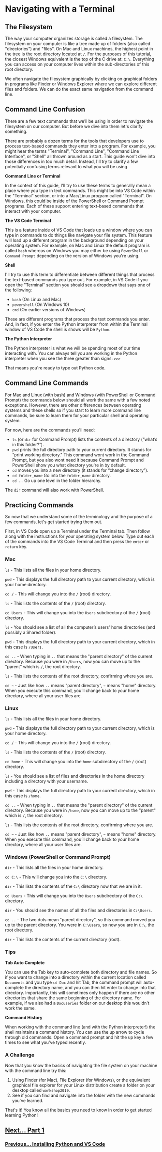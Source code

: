 # Navigating with a Terminal

## The Filesystem 

The way your computer organizes storage is called a filesystem. The filesystem on your computer is like a tree made up of folders (also called "directories") and "files". On Mac and Linux machines, the highest point in the tree is the root directory located at `/`. For the purposes of this tutorial, the closest Windows equivalent is the top of the C drive at: `C:\`. Everything you can access on your computer lives within the sub-directories of this root directory.

We often navigate the filesystem graphically by clicking on graphical folders in programs like Finder or Windows Explorer where we can explore different files and folders. We can do the exact same navigation from the command line.

## Command Line Confusion

There are a few text commands that we’ll be using in order to navigate the filesystem on our computer. But before we dive into them let's clarify something. 

There are probably a dozen terms for the tools that developers use to process text-based commands they enter into a program. For example, you might hear the terms "Terminal", "Command Line", "Command Line Interface", or "Shell" all thrown around as a start. This guide won't dive into those differences in too much detail. Instead, I'll try to clarify a few potentially confusing terms relevant to what you will be using. 

**Command Line or Terminal** 

In the context of this guide, I'll try to use these terms to generally mean a place where you type in text commands. This might be into VS Code within the "Terminal" section, or into a Mac/Linux program called "Terminal". On Windows, this could be inside of the PowerShell or Command Prompt programs. Each of these support entering text-based commands that interact with your computer.

**The VS Code Terminal** 

This is a feature inside of VS Code that loads up a window where you can type in commands to do things like navigate your file system. This feature will load up a different program in the background depending on your operating system. For example, on Mac and Linux the default program is called `bash` whereas on Windows you may either be using `PowerShell` or `Command Prompt` depending on the version of Windows you're using.

**Shell**

I'll try to use this term to differentiate between different things that process the text-based commands you type out. For example, in VS Code if you open the "Terminal" section you should see a dropdown that says one of the following:

- `bash` (On Linux and Mac)
- `powershell` (On Windows 10)
- `cmd` (On earlier versions of Windows)

These are different programs that process the text commands you enter. And, in fact, if you enter the Python interpreter from within the Terminal window of VS Code the shell is shows will be `Python`.

**The Python Interpreter**

The Python interpreter is what we will be spending most of our time interacting with. You can always tell you are working in the Python interpreter when you see the three greater than signs: `>>>`

That means you're ready to type out Python code.

## Command Line Commands 

For Mac and Linux (with bash) and Windows (with PowerShell or Command Prompt) the commands below should all work the same with a few noted exceptions. However, there are other differences between operating systems and these shells so if you start to learn more command line commands, be sure to learn them for your particular shell and operating system.

For now, here are the commands you'll need:

- `ls` (or `dir` for Command Prompt) lists the contents of a directory (“what’s in this folder?”).
- `pwd` prints the full directory path to your current directory. It stands for "print working directory." This command wont work in the Command Prompt, but you also wont need it because Command Prompt and PowerShell show you what directory you're in by default.
- `cd` moves you into a new directory (it stands for “change directory”).
- `cd folder_name` Go into the `folder_name` directory.
- `cd ..` Go up one level in the folder hierarchy.

The `dir` command will also work with PowerShell.

## Practicing Commands

So now that we understand some of the terminology and the purpose of a few commands, let's get started trying them out.

First, in VS Code open up a Terminal under the Terminal tab. Then follow along with the instructions for your operating system below. Type out each of the commands into the VS Code Terminal and then press the `enter` or `return` key.

### Mac

`ls` - This lists all the files in your home directory.

`pwd` - This displays the full directory path to your current directory, which is your home directory.

`cd /` - This will change you into the `/` (root) directory.

`ls` - This lists the contents of the `/` (root) directory.

`cd Users` - This will change you into the `Users` subdirectory of the `/` (root) directory.

`ls` - You should see a list of all the computer’s users' home directories (and possibly a Shared folder).

`pwd` - This displays the full directory path to your current directory, which in this case is `/Users`.

`cd ..` - When typing in `..` that means the "parent directory" of the current directory. Because you were in `/Users`, now you can move up to the "parent" which is `/`, the root directory.

`ls` - This lists the contents of the root directory, confirming where you are.

`cd ~` - Just like how `..` means "parent directory", `~` means "home" directory. When you execute this command, you’ll change back to your home directory, where all your user files are.

### Linux

`ls` - This lists all the files in your home directory.

`pwd` - This displays the full directory path to your current directory, which is your home directory.

`cd /` - This will change you into the `/` (root) directory.

`ls` - This lists the contents of the `/` (root) directory.

`cd home` - This will change you into the `home` subdirectory of the `/` (root) directory.

`ls` - You should see a list of files and directories in the home directory including a directory with your username.

`pwd` - This displays the full directory path to your current directory, which in this case is `/home`.

`cd ..` - When typing in `..` that means the "parent directory" of the current directory. Because you were in `/home`, now you can move up to the "parent" which is `/`, the root directory.

`ls` - This lists the contents of the root directory, confirming where you are.

`cd ~` - Just like how `..` means "parent directory", `~` means "home" directory. When you execute this command, you’ll change back to your home directory, where all your user files are.

### Windows (PowerShell or Command Prompt)

`dir` - This lists all the files in your home directory.

`cd C:\` - This will change you into the `C:\` directory.

`dir` - This lists the contents of the `C:\` directory now that we are in it.

`cd Users` - This will change you into the `Users` subdirectory of the `C:\` directory.

`dir` - You should see the names of all the files and directories in `C:\Users`.

`cd ..` - The two dots mean "parent directory", so this command moved you up to the parent directory. You were in `C:\Users`, so now you are in `C:\`, the root directory.

`dir` - This lists the contents of the current directory (root).

### Tips

**Tab Auto Complete**

You can use the Tab key to auto-complete both directory and file names. So if you want to change into a directory within the current location called `Documents` and you type `cd Doc` and hit Tab, the command prompt will auto-complete the directory name, and you can then hit enter to change into that directory. Importantly, this will sometimes only happen if there are no other directories that share the same beginning of the directory name. For example, if we also had a `Docuseries` folder on our desktop this wouldn't work the same.

**Command History**

When working with the command line (and with the Python interpreter!) the shell maintains a command history. You can use the up arrow to cycle through old commands. Open a command prompt and hit the up key a few times to see what you've typed recently.

### A Challenge

Now that you know the basics of navigating the file system on your machine with the command line try this:

1. Using Finder (for Mac), File Explorer (for Windows), or the equivalent graphical file explorer for your Linux distribution create a folder on your desktop called `workshop2019`.
2. See if you can find and navigate into the folder with the new commands you've learned.

That's it! You know all the basics you need to know in order to get started learning Python!

## [Next... Part 1](part1.md)

### [Previous... Installing Python and VS Code](installing-python-and-vscode.md)